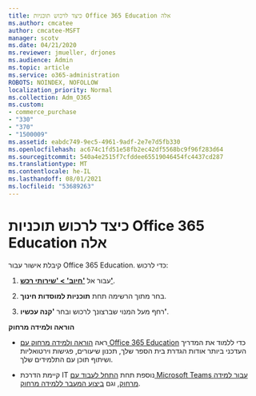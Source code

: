 ```yaml
---
title: כיצד לרכוש תוכניות Office 365 Education אלה
ms.author: cmcatee
author: cmcatee-MSFT
manager: scotv
ms.date: 04/21/2020
ms.reviewer: jmueller, drjones
ms.audience: Admin
ms.topic: article
ms.service: o365-administration
ROBOTS: NOINDEX, NOFOLLOW
localization_priority: Normal
ms.collection: Adm_O365
ms.custom:
- commerce_purchase
- "330"
- "370"
- "1500009"
ms.assetid: eabdc749-9ec5-4961-9adf-2e7e7d5fb330
ms.openlocfilehash: ac674c1fd51e58fb2ec42df5568bc9f96f283d64
ms.sourcegitcommit: 540a4e2515f7cfddee65519046454fc4437cd287
ms.translationtype: MT
ms.contentlocale: he-IL
ms.lasthandoff: 08/01/2021
ms.locfileid: "53689263"
---
```

# <a name="how-to-purchase-office-365-education-plans"></a>כיצד לרכוש תוכניות Office 365 Education אלה

קיבלת אישור עבור Office 365 Education.  כדי לרכוש:

1. עבור אל **['חיוב' > 'שירותי רכש'](https://portal.office.com/AdminPortal/Home#/catalog)**.

2. בחר מתוך הרשימה תחת **תוכניות למוסדות חינוך**.

3. רחף מעל המנוי שברצונך לרכוש ובחר **'קנה עכשיו'**.

**הוראה ולמידה מרחוק**

- ראה [הוראה ולמידה מרחוק עם Office 365 Education](https://support.office.com/article/remote-teaching-and-learning-in-office-365-education-f651ccae-7b65-478b-8366-51bb884025c4) כדי ללמוד את המדריך העדכני ביותר אודות הגדרת בית הספר שלך, תכנון שיעורים, פגישות וירטואליות ושיתוף תוכן עם התלמידים שלך.

- קיימת הדרכת IT נוספת תחת [התחל לעבוד עם Microsoft Teams עבור למידה מרחוק](/MicrosoftTeams/remote-learning-edu), וגם [ביצוע המעבר ללמידה מרחוק](https://www.microsoft.com/education/remote-learning).
